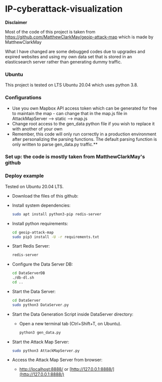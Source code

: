 # IP-cyberattack-visualization

**Disclaimer**

Most of the code of this project is taken from https://github.com/MatthewClarkMay/geoip-attack-map which is made by MatthewClarkMay 

What I have changed are some debugged codes due to upgrades and expired websites and using my own data set that is stored in an elasticsearch server rather than generating dummy traffic. 

### Ubuntu 
This project is tested on LTS Ubuntu 20.04 which uses python 3.8.

### Configurations
- Use you own Mapbox API access token which can be generated for free to maintain the map - can change that in the map.js file in AttackMapServer --> static --> map.js
- Change root access to the gen_data python file if you wish to replace it with another of your own 
- Remember, this code will only run correctly in a production environment after personalizing the parsing functions. The default parsing function is only written to parse gen_data.py traffic.**

### Set up: the code is mostly taken from MatthewClarkMay's github

### Deploy example
Tested on Ubuntu 20.04 LTS.

* Download the files of this github:

* Install system dependencies:

  ```sh
  sudo apt install python3-pip redis-server

  ```

* Install python requirements:

  ```sh
  cd geoip-attack-map
  sudo pip3 install -U -r requirements.txt

  ```
  
* Start Redis Server:

  ```sh
  redis-server
  ```
* Configure the Data Server DB:
  
  ```sh
  cd DataServerDB
  ./db-dl.sh
  cd ..

  ```
* Start the Data Server:

  ```sh
  cd DataServer
  sudo python3 DataServer.py

  ```
  
* Start the Data Generation Script inside DataServer directory:

  * Open a new terminal tab (Ctrl+Shift+T, on Ubuntu).
  
    ```sh
    python3 gen_data.py
    ```
 
* Start the Attack Map Server:
  
    ```sh
    sudo python3 AttackMapServer.py
    ```
 
* Access the Attack Map Server from browser:

    * [http://localhost:8888/](http://localhost:8888/) or [http://127.0.0.1:8888/](http://127.0.0.1:8888/)
  
 
